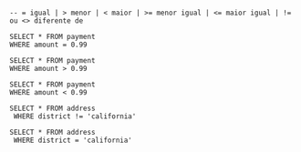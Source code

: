 ```MySQL

-- = igual | > menor | < maior | >= menor igual | <= maior igual | != ou <> diferente de

```
```MySQL
SELECT * FROM payment
WHERE amount = 0.99

```
```MySQL
SELECT * FROM payment
WHERE amount > 0.99

```
```MySQL
SELECT * FROM payment
WHERE amount < 0.99

```
```MySQL
SELECT * FROM address
 WHERE district != 'california'

```
```MySQL
SELECT * FROM address
 WHERE district = 'california'

```
